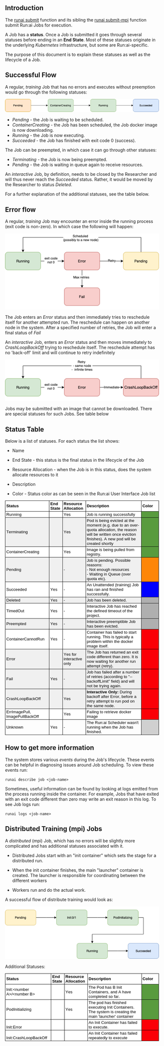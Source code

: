 ## Introduction

The [runai submit](../cli-reference/runai-submit.md) function and its sibling the [runai submit-mpi](../cli-reference/runai-submit-mpi.md) function submit Run:ai Jobs for execution. 

A Job has a __status__. Once a Job is submitted it goes through several statuses before ending in an __End State__. Most of these statuses originate in the underlying _Kubernetes_ infrastructure, but some are Run:ai-specific. 

The purpose of this document is to explain these statuses as well as the lifecycle of a Job. 

## Successful Flow

A regular, _training_ Job that has no errors and executes without preemption would go through the following statuses:

![Job-Statuses-Success](img/Job-Statuses-Success.png)

* _Pending_ - the Job is waiting to be scheduled.
* _ContainerCreating_ - the Job has been scheduled, the Job docker image is now downloading.
* _Running_ - the Job is now executing.
* _Succeeded_ - the Job has finished with exit code 0 (success).

The Job can be preempted, in which case it can go through other statuses:

* _Terminating_ - the Job is now being preempted.
* _Pending_ - the Job is waiting in queue again to receive resources.

An _interactive_ Job, by definition, needs to be closed by the Researcher and will thus never reach the _Succeeded_ status. Rather, it would be moved by the Researcher to status _Deleted_.


For a further explanation of the additional statuses, see the table below.

## Error flow

A regular, _training_ Job may encounter an error inside the running process (exit code is non-zero). In which case the following will happen:

![Job-Statuses Training Error](img/Job-Statuses-Training-Error.png)

The Job enters an _Error_ status and then immediately tries to reschedule itself for another attempted run. The reschedule can happen on another node in the system. After a specified number of retries, the Job will enter a final status of _Fail_

An _interactive_ Job, enters an _Error_ status and then moves immediately to _CrashLoopBackOff_ trying to reschedule itself. The reschedule attempt has no 'back-off' limit and will continue to retry indefinitely 

![Job-Statuses Interactive Error](img/Job-Statuses-Interactive-Error.png)

Jobs may be submitted with an image that cannot be downloaded. There are special statuses for such Jobs. See table below 


## Status Table

Below is a list of statuses. For each status the list shows:

* Name

* End State - this status is the final status in the lifecycle of the Job

* Resource Allocation - when the Job is in this status, does the system allocate resources to it

* Description

* Color - Status color as can be seen in the Run:ai User Interface Job list

<style type="text/css">
    p.p1 {margin: 0.0px 0.0px 0.0px 0.0px; font: 13.3px Arial; color: #000000; -webkit-text-stroke: #000000}
    p.p2 {margin: 0.0px 0.0px 0.0px 0.0px; font: 13.3px Arial; color: #000000; -webkit-text-stroke: #000000; min-height: 15.0px}
    span.s1 {font-kerning: none}
    table.t1 {border-collapse: collapse; table-layout: fixed}
    td.td1 {width: 172.0px; background-color: #ffffff; border-style: solid; border-width: 1.0px 1.0px 1.0px 1.0px; border-color: #000000 #000000 #000000 #000000; padding: 2.0px 3.0px 2.0px 3.0px}
    td.td2 {width: 48.0px; background-color: #ffffff; border-style: solid; border-width: 1.0px 1.0px 1.0px 1.0px; border-color: #000000 #000000 #000000 #c1c1c1; padding: 2.0px 3.0px 2.0px 3.0px}
    td.td3 {width: 82.0px; background-color: #ffffff; border-style: solid; border-width: 1.0px 1.0px 1.0px 1.0px; border-color: #000000 #000000 #000000 #c1c1c1; padding: 2.0px 3.0px 2.0px 3.0px}
    td.td4 {width: 456.0px; background-color: #ffffff; border-style: solid; border-width: 1.0px 1.0px 1.0px 1.0px; border-color: #000000 #000000 #000000 #c1c1c1; padding: 2.0px 3.0px 2.0px 3.0px}
    td.td5 {width: 93.0px; background-color: #ffffff; border-style: solid; border-width: 1.0px 1.0px 1.0px 1.0px; border-color: #000000 #000000 #000000 #c1c1c1; padding: 2.0px 3.0px 2.0px 3.0px}
    td.td6 {width: 172.0px; background-color: #ffffff; border-style: solid; border-width: 1.0px 1.0px 1.0px 1.0px; border-color: #c1c1c1 #000000 #000000 #000000; padding: 2.0px 3.0px 2.0px 3.0px}
    td.td7 {width: 48.0px; background-color: #ffffff; border-style: solid; border-width: 1.0px 1.0px 1.0px 1.0px; border-color: #c1c1c1 #000000 #000000 #c1c1c1; padding: 2.0px 3.0px 2.0px 3.0px}
    td.td8 {width: 82.0px; background-color: #ffffff; border-style: solid; border-width: 1.0px 1.0px 1.0px 1.0px; border-color: #c1c1c1 #000000 #000000 #c1c1c1; padding: 2.0px 3.0px 2.0px 3.0px}
    td.td9 {width: 456.0px; background-color: #ffffff; border-style: solid; border-width: 1.0px 1.0px 1.0px 1.0px; border-color: #c1c1c1 #000000 #000000 #c1c1c1; padding: 2.0px 3.0px 2.0px 3.0px}
    td.td10 {width: 93.0px; background-color: #599b3e; border-style: solid; border-width: 1.0px 1.0px 1.0px 1.0px; border-color: #c1c1c1 #000000 #000000 #c1c1c1; padding: 2.0px 3.0px 2.0px 3.0px}
    td.td11 {width: 172.0px; background-color: #f0f0f0; border-style: solid; border-width: 1.0px 1.0px 1.0px 1.0px; border-color: #c1c1c1 #000000 #000000 #000000; padding: 2.0px 3.0px 2.0px 3.0px}
    td.td12 {width: 48.0px; background-color: #f0f0f0; border-style: solid; border-width: 1.0px 1.0px 1.0px 1.0px; border-color: #c1c1c1 #000000 #000000 #c1c1c1; padding: 2.0px 3.0px 2.0px 3.0px}
    td.td13 {width: 82.0px; background-color: #f0f0f0; border-style: solid; border-width: 1.0px 1.0px 1.0px 1.0px; border-color: #c1c1c1 #000000 #000000 #c1c1c1; padding: 2.0px 3.0px 2.0px 3.0px}
    td.td14 {width: 456.0px; background-color: #f0f0f0; border-style: solid; border-width: 1.0px 1.0px 1.0px 1.0px; border-color: #c1c1c1 #000000 #000000 #c1c1c1; padding: 2.0px 3.0px 2.0px 3.0px}
    td.td15 {width: 93.0px; background-color: #fd8608; border-style: solid; border-width: 1.0px 1.0px 1.0px 1.0px; border-color: #c1c1c1 #000000 #000000 #c1c1c1; padding: 2.0px 3.0px 2.0px 3.0px}
    td.td16 {width: 93.0px; background-color: #0000ff; border-style: solid; border-width: 1.0px 1.0px 1.0px 1.0px; border-color: #c1c1c1 #000000 #000000 #c1c1c1; padding: 2.0px 3.0px 2.0px 3.0px}
    td.td17 {width: 93.0px; background-color: #afafaf; border-style: solid; border-width: 1.0px 1.0px 1.0px 1.0px; border-color: #c1c1c1 #000000 #000000 #c1c1c1; padding: 2.0px 3.0px 2.0px 3.0px}
    td.td18 {width: 93.0px; background-color: #fb0007; border-style: solid; border-width: 1.0px 1.0px 1.0px 1.0px; border-color: #c1c1c1 #000000 #000000 #c1c1c1; padding: 2.0px 3.0px 2.0px 3.0px}
    td.td19 {width: 172.0px; border-style: solid; border-width: 1.0px 1.0px 1.0px 1.0px; border-color: #c1c1c1 #000000 #000000 #000000; padding: 2.0px 3.0px 2.0px 3.0px}
    td.td20 {width: 48.0px; border-style: solid; border-width: 1.0px 1.0px 1.0px 1.0px; border-color: #c1c1c1 #000000 #000000 #c1c1c1; padding: 2.0px 3.0px 2.0px 3.0px}
    td.td21 {width: 82.0px; border-style: solid; border-width: 1.0px 1.0px 1.0px 1.0px; border-color: #c1c1c1 #000000 #000000 #c1c1c1; padding: 2.0px 3.0px 2.0px 3.0px}
    td.td22 {width: 456.0px; border-style: solid; border-width: 1.0px 1.0px 1.0px 1.0px; border-color: #c1c1c1 #000000 #000000 #c1c1c1; padding: 2.0px 3.0px 2.0px 3.0px}
    td.td23 {width: 93.0px; background-color: #d0d0d0; border-style: solid; border-width: 1.0px 1.0px 1.0px 1.0px; border-color: #c1c1c1 #000000 #000000 #c1c1c1; padding: 2.0px 3.0px 2.0px 3.0px}
  </style>
<table cellspacing="0" cellpadding="0" class="t1">
  <tbody>
    <tr>
      <td valign="middle" class="td1">
        <p class="p1"><span class="s1"><b>Status</b></span></p>
      </td>
      <td valign="middle" class="td2">
        <p class="p1"><span class="s1"><b>End State</b></span></p>
      </td>
      <td valign="middle" class="td3">
        <p class="p1"><span class="s1"><b>Resource Allocation</b></span></p>
      </td>
      <td valign="middle" class="td4">
        <p class="p1"><span class="s1"><b>Description</b></span></p>
      </td>
      <td valign="middle" class="td5">
        <p class="p1"><span class="s1"><b>Color</b></span></p>
      </td>
    </tr>
    <tr>
      <td valign="middle" class="td6">
        <p class="p1"><span class="s1">Running</span></p>
      </td>
      <td valign="middle" class="td7">
        <p class="p2"><span class="s1"></span><br></p>
      </td>
      <td valign="middle" class="td8">
        <p class="p1"><span class="s1">Yes</span></p>
      </td>
      <td valign="middle" class="td9">
        <p class="p1"><span class="s1">Job is running successfully</span></p>
      </td>
      <td valign="middle" class="td10">
        <p class="p2"><span class="s1"></span><br></p>
      </td>
    </tr>
    <tr>
      <td valign="middle" class="td11">
        <p class="p1"><span class="s1">Terminating</span></p>
      </td>
      <td valign="middle" class="td12">
        <p class="p2"><span class="s1"></span><br></p>
      </td>
      <td valign="middle" class="td13">
        <p class="p1"><span class="s1">Yes</span></p>
      </td>
      <td valign="middle" class="td14">
        <p class="p1"><span class="s1">Pod is being evicted at the moment (e.g. due to an over-quota allocation, the reason will be written once eviction finishes). A new pod will be created shortly</span></p>
      </td>
      <td valign="middle" class="td10">
        <p class="p2"><span class="s1"></span><br></p>
      </td>
    </tr>
    <tr>
      <td valign="middle" class="td6">
        <p class="p1"><span class="s1">ContainerCreating</span></p>
      </td>
      <td valign="middle" class="td7">
        <p class="p2"><span class="s1"></span><br></p>
      </td>
      <td valign="middle" class="td8">
        <p class="p1"><span class="s1">Yes</span></p>
      </td>
      <td valign="middle" class="td9">
        <p class="p1"><span class="s1">Image is being pulled from registry.</span></p>
      </td>
      <td valign="middle" class="td10">
        <p class="p2"><span class="s1"></span><br></p>
      </td>
    </tr>
    <tr>
      <td valign="middle" class="td11">
        <p class="p1"><span class="s1">Pending</span></p>
      </td>
      <td valign="middle" class="td12">
        <p class="p2"><span class="s1"></span><br></p>
      </td>
      <td valign="middle" class="td13">
        <p class="p1"><span class="s1">-</span></p>
      </td>
      <td valign="middle" class="td14">
        <p class="p1"><span class="s1">Job is pending. Possible reasons:</span></p>
        <p class="p1"><span class="s1">- Not enough resources</span></p>
        <p class="p1"><span class="s1">- Waiting in Queue (over quota etc).</span></p>
      </td>
      <td valign="middle" class="td15">
        <p class="p2"><span class="s1"></span><br></p>
      </td>
    </tr>
    <tr>
      <td valign="middle" class="td6">
        <p class="p1"><span class="s1">Succeeded</span></p>
      </td>
      <td valign="middle" class="td7">
        <p class="p1"><span class="s1">Yes</span></p>
      </td>
      <td valign="middle" class="td8">
        <p class="p1"><span class="s1">-</span></p>
      </td>
      <td valign="middle" class="td9">
        <p class="p1"><span class="s1">An Unattended (training) Job has ran and finished successfully.</span></p>
      </td>
      <td valign="middle" class="td16">
        <p class="p2"><span class="s1"></span><br></p>
      </td>
    </tr>
    <tr>
      <td valign="middle" class="td11">
        <p class="p1"><span class="s1">Deleted</span></p>
      </td>
      <td valign="middle" class="td12">
        <p class="p1"><span class="s1">Yes</span></p>
      </td>
      <td valign="middle" class="td13">
        <p class="p1"><span class="s1">-</span></p>
      </td>
      <td valign="middle" class="td14">
        <p class="p1"><span class="s1">Job has been deleted.</span></p>
      </td>
      <td valign="middle" class="td17">
        <p class="p2"><span class="s1"></span><br></p>
      </td>
    </tr>
    <tr>
      <td valign="middle" class="td6">
        <p class="p1"><span class="s1">TimedOut</span></p>
      </td>
      <td valign="middle" class="td7">
        <p class="p1"><span class="s1">Yes</span></p>
      </td>
      <td valign="middle" class="td8">
        <p class="p1"><span class="s1">-</span></p>
      </td>
      <td valign="middle" class="td9">
        <p class="p1"><span class="s1">Interactive Job has reached the defined timeout of the project.</span></p>
      </td>
      <td valign="middle" class="td17">
        <p class="p2"><span class="s1"></span><br></p>
      </td>
    </tr>
    <tr>
      <td valign="middle" class="td11">
        <p class="p1"><span class="s1">Preempted</span></p>
      </td>
      <td valign="middle" class="td12">
        <p class="p1"><span class="s1">Yes</span></p>
      </td>
      <td valign="middle" class="td13">
        <p class="p1"><span class="s1">-</span></p>
      </td>
      <td valign="middle" class="td14">
        <p class="p1"><span class="s1">Interactive preemptible Job has been evicted.</span></p>
      </td>
      <td valign="middle" class="td17">
        <p class="p2"><span class="s1"></span><br></p>
      </td>
    </tr>
    <tr>
      <td valign="middle" class="td6">
        <p class="p1"><span class="s1">ContainerCannotRun</span></p>
      </td>
      <td valign="middle" class="td7">
        <p class="p1"><span class="s1">Yes</span></p>
      </td>
      <td valign="middle" class="td8">
        <p class="p1"><span class="s1">-</span></p>
      </td>
      <td valign="middle" class="td9">
        <p class="p1"><span class="s1">Container has failed to start running. This is typically a problem within the docker image itself.</span></p>
      </td>
      <td valign="middle" class="td18">
        <p class="p2"><span class="s1"></span><br></p>
      </td>
    </tr>
    <tr>
      <td valign="middle" class="td11">
        <p class="p1"><span class="s1">Error</span></p>
      </td>
      <td valign="middle" class="td12">
        <p class="p2"><span class="s1"></span><br></p>
      </td>
      <td valign="middle" class="td13">
        <p class="p1"><span class="s1">Yes for interactive only<span class="Apple-converted-space"> </span></span></p>
      </td>
      <td valign="middle" class="td14">
        <p class="p1"><span class="s1">The Job has returned an exit code different than zero. It is now waiting for another run attempt (retry).</span></p>
      </td>
      <td valign="middle" class="td18">
        <p class="p2"><span class="s1"></span><br></p>
      </td>
    </tr>
    <tr>
      <td valign="middle" class="td11">
        <p class="p1"><span class="s1">Fail</span></p>
      </td>
      <td valign="middle" class="td12">
        <p class="p1"><span class="s1">Yes</span></p>
      </td>
      <td valign="middle" class="td13">
        <p class="p1"><span class="s1">-</span></p>
      </td>
      <td valign="middle" class="td14">
        <p class="p1"><span class="s1">Job has failed after a number of retries (according to "--backoffLimit" field) and will not be trying again.</span></p>
      </td>
      <td valign="middle" class="td18">
        <p class="p2"><span class="s1"></span><br></p>
      </td>
    </tr>
    <tr>
      <td valign="middle" class="td11">
        <p class="p1"><span class="s1">CrashLoopBackOff</span></p>
      </td>
      <td valign="middle" class="td12">
        <p class="p2"><span class="s1"></span><br></p>
      </td>
      <td valign="middle" class="td13">
        <p class="p1"><span class="s1">Yes</span></p>
      </td>
      <td valign="middle" class="td14">
        <p class="p1"><span class="s1"><b>Interactive Only: </b>During backoff after Error, before a retry attempt to run pod on the same node.</span></p>
      </td>
      <td valign="middle" class="td18">
        <p class="p2"><span class="s1"></span><br></p>
      </td>
    </tr>
    <tr>
      <td valign="middle" class="td6">
        <p class="p1"><span class="s1">ErrImagePull, ImagePullBackOff</span></p>
      </td>
      <td valign="middle" class="td7">
        <p class="p2"><span class="s1"></span><br></p>
      </td>
      <td valign="middle" class="td8">
        <p class="p1"><span class="s1">Yes</span></p>
      </td>
      <td valign="middle" class="td9">
        <p class="p1"><span class="s1">Failing to retrieve docker image</span></p>
      </td>
      <td valign="middle" class="td18">
        <p class="p2"><span class="s1"></span><br></p>
      </td>
    </tr>
    <tr>
      <td valign="middle" class="td19">
        <p class="p1"><span class="s1">Unknown</span></p>
      </td>
      <td valign="middle" class="td20">
        <p class="p1"><span class="s1">Yes</span></p>
      </td>
      <td valign="middle" class="td21">
        <p class="p1"><span class="s1">-</span></p>
      </td>
      <td valign="middle" class="td22">
        <p class="p1"><span class="s1">The Run:ai Scheduler wasn't running when the Job has finished.</span></p>
      </td>
      <td valign="middle" class="td23">
        <p class="p2"><span class="s1"></span><br></p>
      </td>
    </tr>
  </tbody>
</table>

## How to get more information

The system stores various _events_ during the Job's lifecycle. These events can be helpful in diagnosing issues around Job scheduling. To view these events run:

    runai describe job <job-name>


Sometimes, useful information can be found by looking at  logs emitted from the process running inside the container. For example, Jobs that have exited with an exit code different than zero may write an exit reason in this log. To see Job logs run:

    runai logs <job-name>


## Distributed Training (mpi) Jobs

A _distributed_ (mpi) Job, which has no errors will be slightly more complicated and has additional statuses associated with it. 

* Distributed Jobs start with an "init container" which sets the stage for a distributed run.

* When the init container finishes, the main "launcher" container is created. The launcher is responsible for coordinating between the different workers

* Workers run and do the actual work.

A successful flow of distribute training would look as:

![mpi-Job-Statuses-Success](img/mpi-Job-Statuses-Success.png)

Additional Statuses:

  
<table cellspacing="0" cellpadding="0" class="t1">
  <tbody>
    <tr>
      <td valign="middle" class="td1">
        <p class="p1"><span class="s1"><b>Status</b></span></p>
      </td>
      <td valign="middle" class="td2">
        <p class="p1"><span class="s1"><b>End State</b></span></p>
      </td>
      <td valign="middle" class="td3">
        <p class="p1"><span class="s1"><b>Resource Allocation</b></span></p>
      </td>
      <td valign="middle" class="td4">
        <p class="p1"><span class="s1"><b>Description</b></span></p>
      </td>
      <td valign="middle" class="td5">
        <p class="p1"><span class="s1"><b>Color</b></span></p>
      </td>
    </tr>
    <tr>
      <td valign="middle" class="td6">
        <p class="p1"><span class="s1">Init:&lt;number A&gt;/&lt;number B&gt;</span></p>
      </td>
      <td valign="middle" class="td7">
        <p class="p2"><span class="s1"></span><br></p>
      </td>
      <td valign="middle" class="td8">
        <p class="p1"><span class="s1">Yes</span></p>
      </td>
      <td valign="middle" class="td9">
        <p class="p1"><span class="s1">The Pod has B Init Containers, and A have completed so far.</span></p>
      </td>
      <td valign="middle" class="td10">
        <p class="p2"><span class="s1"></span><br></p>
      </td>
    </tr>
    <tr>
      <td valign="middle" class="td6">
        <p class="p1"><span class="s1">PodInitializing</span></p>
      </td>
      <td valign="middle" class="td7">
        <p class="p2"><span class="s1"></span><br></p>
      </td>
      <td valign="middle" class="td8">
        <p class="p1"><span class="s1">Yes</span></p>
      </td>
      <td valign="middle" class="td9">
        <p class="p1"><span class="s1">The pod has finished executing Init Containers. The system is creating the main 'launcher' container</span></p>
      </td>
      <td valign="middle" class="td10">
        <p class="p2"><span class="s1"></span><br></p>
      </td>
    </tr>
    <tr>
      <td valign="bottom" class="td6">
        <p class="p1"><span class="s1">Init:Error</span></p>
      </td>
      <td valign="bottom" class="td7">
        <p class="p2"><span class="s1"></span><br></p>
      </td>
      <td valign="bottom" class="td8">
        <p class="p2"><span class="s1"></span><br></p>
      </td>
      <td valign="bottom" class="td9">
        <p class="p1"><span class="s1">An Init Container has failed to execute.</span></p>
      </td>
      <td valign="middle" class="td18">
        <p class="p2"><span class="s1"></span><br></p>
      </td>
    </tr>
    <tr>
      <td valign="bottom" class="td6">
        <p class="p1"><span class="s1">Init:CrashLoopBackOff</span></p>
      </td>
      <td valign="bottom" class="td7">
        <p class="p2"><span class="s1"></span><br></p>
      </td>
      <td valign="bottom" class="td8">
        <p class="p2"><span class="s1"></span><br></p>
      </td>
      <td valign="bottom" class="td9">
        <p class="p1"><span class="s1">An Init Container has failed repeatedly to execute</span></p>
      </td>
      <td valign="middle" class="td18">
        <p class="p2"><span class="s1"></span><br></p>
      </td>
    </tr>
  </tbody>
</table>



